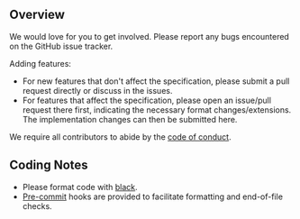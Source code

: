 Overview
--------

We would love for you to get involved.
Please report any bugs encountered on the GitHub issue tracker.

Adding features:
- For new features that don't affect the specification, please submit a pull
request directly or discuss in the issues.
- For features that affect the specification, please open an issue/pull request there first, indicating the necessary format changes/extensions. The implementation changes can then be submitted here.

We require all contributors to abide by the [code of conduct](CODE_OF_CONDUCT.md).

Coding Notes
------------

- Please format code with [black](https://github.com/psf/black).
- [Pre-commit](https://pre-commit.com/) hooks are provided to facilitate formatting and end-of-file checks.
